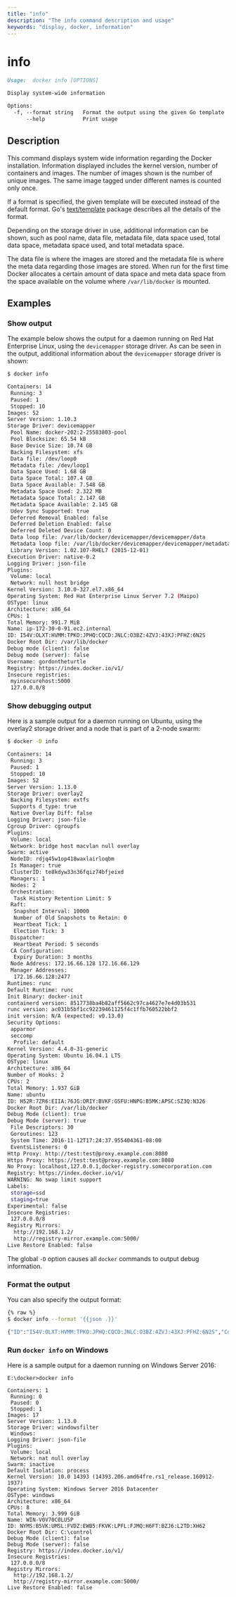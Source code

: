 ```yaml
---
title: "info"
description: "The info command description and usage"
keywords: "display, docker, information"
---
```


<!-- This file is maintained within the docker/docker Github
     repository at https://github.com/docker/docker/. Make all
     pull requests against that repo. If you see this file in
     another repository, consider it read-only there, as it will
     periodically be overwritten by the definitive file. Pull
     requests which include edits to this file in other repositories
     will be rejected.
-->

# info

```markdown
Usage:  docker info [OPTIONS]

Display system-wide information

Options:
  -f, --format string   Format the output using the given Go template
      --help            Print usage
```

## Description

This command displays system wide information regarding the Docker installation.
Information displayed includes the kernel version, number of containers and images.
The number of images shown is the number of unique images. The same image tagged
under different names is counted only once.

If a format is specified, the given template will be executed instead of the
default format. Go's [text/template](http://golang.org/pkg/text/template/) package
describes all the details of the format.

Depending on the storage driver in use, additional information can be shown, such
as pool name, data file, metadata file, data space used, total data space, metadata
space used, and total metadata space.

The data file is where the images are stored and the metadata file is where the
meta data regarding those images are stored. When run for the first time Docker
allocates a certain amount of data space and meta data space from the space
available on the volume where `/var/lib/docker` is mounted.

## Examples

### Show output

The example below shows the output for a daemon running on Red Hat Enterprise Linux,
using the `devicemapper` storage driver. As can be seen in the output, additional
information about the `devicemapper` storage driver is shown:

```bash
$ docker info

Containers: 14
 Running: 3
 Paused: 1
 Stopped: 10
Images: 52
Server Version: 1.10.3
Storage Driver: devicemapper
 Pool Name: docker-202:2-25583803-pool
 Pool Blocksize: 65.54 kB
 Base Device Size: 10.74 GB
 Backing Filesystem: xfs
 Data file: /dev/loop0
 Metadata file: /dev/loop1
 Data Space Used: 1.68 GB
 Data Space Total: 107.4 GB
 Data Space Available: 7.548 GB
 Metadata Space Used: 2.322 MB
 Metadata Space Total: 2.147 GB
 Metadata Space Available: 2.145 GB
 Udev Sync Supported: true
 Deferred Removal Enabled: false
 Deferred Deletion Enabled: false
 Deferred Deleted Device Count: 0
 Data loop file: /var/lib/docker/devicemapper/devicemapper/data
 Metadata loop file: /var/lib/docker/devicemapper/devicemapper/metadata
 Library Version: 1.02.107-RHEL7 (2015-12-01)
Execution Driver: native-0.2
Logging Driver: json-file
Plugins:
 Volume: local
 Network: null host bridge
Kernel Version: 3.10.0-327.el7.x86_64
Operating System: Red Hat Enterprise Linux Server 7.2 (Maipo)
OSType: linux
Architecture: x86_64
CPUs: 1
Total Memory: 991.7 MiB
Name: ip-172-30-0-91.ec2.internal
ID: I54V:OLXT:HVMM:TPKO:JPHQ:CQCD:JNLC:O3BZ:4ZVJ:43XJ:PFHZ:6N2S
Docker Root Dir: /var/lib/docker
Debug mode (client): false
Debug mode (server): false
Username: gordontheturtle
Registry: https://index.docker.io/v1/
Insecure registries:
 myinsecurehost:5000
 127.0.0.0/8
```

### Show debugging output

Here is a sample output for a daemon running on Ubuntu, using the overlay2
storage driver and a node that is part of a 2-node swarm:

```bash
$ docker -D info

Containers: 14
 Running: 3
 Paused: 1
 Stopped: 10
Images: 52
Server Version: 1.13.0
Storage Driver: overlay2
 Backing Filesystem: extfs
 Supports d_type: true
 Native Overlay Diff: false
Logging Driver: json-file
Cgroup Driver: cgroupfs
Plugins:
 Volume: local
 Network: bridge host macvlan null overlay
Swarm: active
 NodeID: rdjq45w1op418waxlairloqbm
 Is Manager: true
 ClusterID: te8kdyw33n36fqiz74bfjeixd
 Managers: 1
 Nodes: 2
 Orchestration:
  Task History Retention Limit: 5
 Raft:
  Snapshot Interval: 10000
  Number of Old Snapshots to Retain: 0
  Heartbeat Tick: 1
  Election Tick: 3
 Dispatcher:
  Heartbeat Period: 5 seconds
 CA Configuration:
  Expiry Duration: 3 months
 Node Address: 172.16.66.128 172.16.66.129
 Manager Addresses:
  172.16.66.128:2477
Runtimes: runc
Default Runtime: runc
Init Binary: docker-init
containerd version: 8517738ba4b82aff5662c97ca4627e7e4d03b531
runc version: ac031b5bf1cc92239461125f4c1ffb760522bbf2
init version: N/A (expected: v0.13.0)
Security Options:
 apparmor
 seccomp
  Profile: default
Kernel Version: 4.4.0-31-generic
Operating System: Ubuntu 16.04.1 LTS
OSType: linux
Architecture: x86_64
Number of Hooks: 2
CPUs: 2
Total Memory: 1.937 GiB
Name: ubuntu
ID: H52R:7ZR6:EIIA:76JG:ORIY:BVKF:GSFU:HNPG:B5MK:APSC:SZ3Q:N326
Docker Root Dir: /var/lib/docker
Debug Mode (client): true
Debug Mode (server): true
 File Descriptors: 30
 Goroutines: 123
 System Time: 2016-11-12T17:24:37.955404361-08:00
 EventsListeners: 0
Http Proxy: http://test:test@proxy.example.com:8080
Https Proxy: https://test:test@proxy.example.com:8080
No Proxy: localhost,127.0.0.1,docker-registry.somecorporation.com
Registry: https://index.docker.io/v1/
WARNING: No swap limit support
Labels:
 storage=ssd
 staging=true
Experimental: false
Insecure Registries:
 127.0.0.0/8
Registry Mirrors:
  http://192.168.1.2/
  http://registry-mirror.example.com:5000/
Live Restore Enabled: false
```

The global `-D` option causes all `docker` commands to output debug information.

### Format the output

You can also specify the output format:

```bash
{% raw %}
$ docker info --format '{{json .}}'

{"ID":"I54V:OLXT:HVMM:TPKO:JPHQ:CQCD:JNLC:O3BZ:4ZVJ:43XJ:PFHZ:6N2S","Containers":14, ...}
```

### Run `docker info` on Windows

Here is a sample output for a daemon running on Windows Server 2016:

```none
E:\docker>docker info

Containers: 1
 Running: 0
 Paused: 0
 Stopped: 1
Images: 17
Server Version: 1.13.0
Storage Driver: windowsfilter
 Windows:
Logging Driver: json-file
Plugins:
 Volume: local
 Network: nat null overlay
Swarm: inactive
Default Isolation: process
Kernel Version: 10.0 14393 (14393.206.amd64fre.rs1_release.160912-1937)
Operating System: Windows Server 2016 Datacenter
OSType: windows
Architecture: x86_64
CPUs: 8
Total Memory: 3.999 GiB
Name: WIN-V0V70C0LU5P
ID: NYMS:B5VK:UMSL:FVDZ:EWB5:FKVK:LPFL:FJMQ:H6FT:BZJ6:L2TD:XH62
Docker Root Dir: C:\control
Debug Mode (client): false
Debug Mode (server): false
Registry: https://index.docker.io/v1/
Insecure Registries:
 127.0.0.0/8
Registry Mirrors:
  http://192.168.1.2/
  http://registry-mirror.example.com:5000/
Live Restore Enabled: false
```
